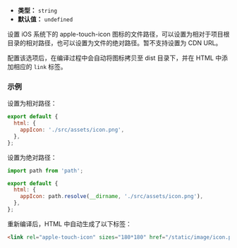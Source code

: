 - **类型：** `string`
- **默认值：** `undefined`

设置 iOS 系统下的 apple-touch-icon 图标的文件路径，可以设置为相对于项目根目录的相对路径，也可以设置为文件的绝对路径。暂不支持设置为 CDN URL。

配置该选项后，在编译过程中会自动将图标拷贝至 dist 目录下，并在 HTML 中添加相应的 `link` 标签。

### 示例

设置为相对路径：

```js
export default {
  html: {
    appIcon: './src/assets/icon.png',
  },
};
```

设置为绝对路径：

```js
import path from 'path';

export default {
  html: {
    appIcon: path.resolve(__dirname, './src/assets/icon.png'),
  },
};
```

重新编译后，HTML 中自动生成了以下标签：

```html
<link rel="apple-touch-icon" sizes="180*180" href="/static/image/icon.png" />
```
